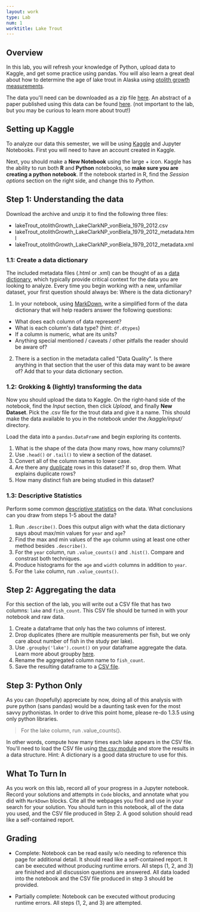 ```yaml
---
layout: work
type: Lab
num: 1
worktitle: Lake Trout
---
```


## Overview

In this lab, you will refresh your knowledge of Python, upload data to Kaggle, and get some practice using pandas. You will also learn a great deal about how to determine the age of lake trout in Alaska using [otolith growth measurements](https://en.wikipedia.org/wiki/Age_determination_in_fish).

The data you'll need can be downloaded as a zip file [here](https://alaska.usgs.gov/products/data.php?dataid=306). An abstract of a paper published using this data can be found [here](https://onlinelibrary.wiley.com/doi/epdf/10.1111/eff.12566). (not important to the lab, but you may be curious to learn more about trout!)

## Setting up Kaggle

To analyze our data this semester, we will be using [Kaggle](https://www.kaggle.com/) and Jupyter Notebooks. First you will need to have an account created in Kaggle. 

Next, you should make a **New Notebook** using the large + icon. Kaggle has the ability to run both **R** and **Python** notebooks, so **make sure you are creating a python notebook**. If the notebook started in R, find the *Session options* section on the right side, and change this to *Python*. 

## Step 1: Understanding the data
Download the archive and unzip it to find the following three files: 
* lakeTrout_otolithGrowth_LakeClarkNP_vonBiela_1979_2012.csv
* lakeTrout_otolithGrowth_LakeClarkNP_vonBiela_1979_2012_metadata.html
* lakeTrout_otolithGrowth_LakeClarkNP_vonBiela_1979_2012_metadata.xml

### 1.1: Create a data dictionary
The included metadata files (.html or .xml) can be thought of as a [data dictionary](https://en.wikipedia.org/wiki/Data_dictionary), which typically provide critical context for the data you are looking to analyze. Every time you begin working with a new, unfamiliar dataset, your first question should always be: Where is the data dictionary?

1. In your notebook, using [MarkDown](https://www.markdownguide.org/basic-syntax/), write a simplified form of the data dictionary that will help readers answer the following questions: 
* What does each column of data represent? 
* What is each column's data type? (hint: `df.dtypes`)
* If a column is numeric, what are its units? 
* Anything special mentioned / caveats / other pitfalls the reader should be aware of? 

2. There is a section in the metadata called "Data Quality". Is there anything in that section that the user of this data may want to be aware of? Add that to your data dictionary section.

### 1.2: Grokking & (lightly) transforming the data
Now you should upload the data to Kaggle. On the right-hand side of the notebook, find the *Input* section, then click *Upload*, and finally **New Dataset**. Pick the .csv file for the trout data and give it a name. This should make the data available to you in the notebook under the */kaggle/input/* directory.

Load the data into a `pandas.DataFrame` and begin exploring its contents. 

1. What is the shape of the data (how many rows, how many columns)? 
2. Use `.head()` or `.tail()` to view a section of the dataset. 
3. Convert all of the column names to lower case. 
4. Are there any [duplicate](https://chrisalbon.com/code/python/data_wrangling/pandas_delete_duplicates/) rows in this dataset? If so, drop them. What explains duplicate rows?
5. How many distinct fish are being studied in this dataset?

### 1.3: Descriptive Statistics
Perform some common [descriptive statistics](https://chrisalbon.com/code/python/data_wrangling/pandas_dataframe_descriptive_stats/) on the data. What conclusions can you draw from steps 1-5 about the data?

1. Run `.describe()`. Does this output align with what the data dictionary says about max/min values for `year` and `age`?
2. Find the max and min values of the `age` column using at least one other method besides `.describe()`. 
3. For the `year` column, run `.value_counts()` and `.hist()`. Compare and constrast both techniques.
4. Produce histograms for the `age` and `width` columns in addition to `year`.
5. For the `lake` column, run `.value_counts()`. 

## Step 2: Aggregating the data
For this section of the lab, you will write out a CSV file that has two columns: `lake` and `fish_count`. This CSV file should be turned in with your notebook and raw data.

1. Create a dataframe that only has the two columns of interest.
2. Drop duplicates (there are multiple measurements per fish, but we only care about number of fish in the study per lake).
3. Use `.groupby('lake').count()` on your dataframe aggregate the data. Learn more about groupby [here](https://chrisalbon.com/code/python/data_wrangling/pandas_apply_operations_to_groups/).
4. Rename the aggregated column name to `fish_count`. 
5. Save the resulting dataframe to a [CSV file](https://chrisalbon.com/code/python/data_wrangling/pandas_saving_dataframe_as_csv/). 

## Step 3: Python Only
As you can (hopefully) appreciate by now, doing all of this analysis with pure python (sans pandas) would be a daunting task even for the most savvy pythonistas. In order to drive this point home, please re-do 1.3.5 using only python libraries. 

> For the lake column, run .value_counts().

In other words, compute how many times each lake appears in the CSV file. You'll need to load the CSV file using [the csv module](https://docs.python.org/3/library/csv.html) and store the results in a data structure. Hint: A dictionary is a good data structure to use for this.

## What To Turn In

As you work on this lab, record all of your progress in a Jupyter notebook. Record your solutions and attempts in `Code` blocks, and annotate what you did with `MarkDown` blocks. Cite all the webpages you find and use in your search for your solution. You should turn in this notebook, all of the data you used, and the CSV file produced in Step 2. A good solution should read like a self-contained report.

## Grading

* Complete: Notebook can be read easily w/o needing to reference this page for additional detail. It should read like a self-contained report. It can be executed without producing runtime errors. All steps (1, 2, and 3) are finished and all discussion questions are answered. All data loaded into the notebook and the CSV file produced in step 3 should be provided.

* Partially complete: Notebook can be executed without producing runtime errors. All steps (1, 2, and 3) are attempted.

